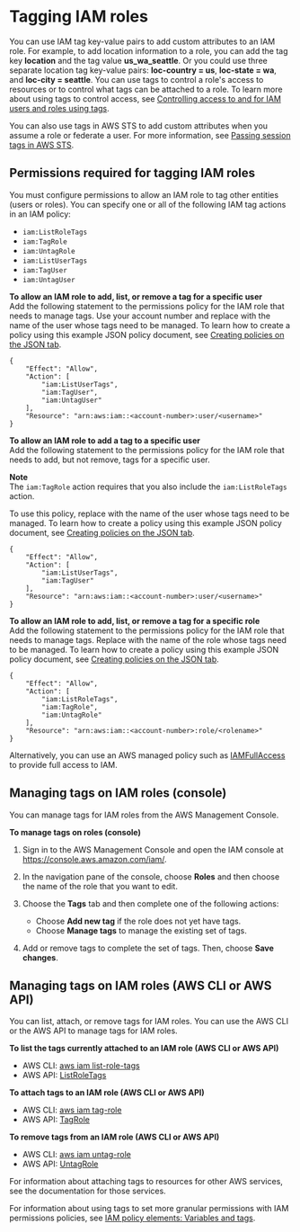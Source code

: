 # Tagging IAM roles<a name="id_tags_roles"></a>

You can use IAM tag key\-value pairs to add custom attributes to an IAM role\. For example, to add location information to a role, you can add the tag key **location** and the tag value **us\_wa\_seattle**\. Or you could use three separate location tag key\-value pairs: **loc\-country = us**, **loc\-state = wa**, and **loc\-city = seattle**\. You can use tags to control a role's access to resources or to control what tags can be attached to a role\. To learn more about using tags to control access, see [Controlling access to and for IAM users and roles using tags](access_iam-tags.md)\.

You can also use tags in AWS STS to add custom attributes when you assume a role or federate a user\. For more information, see [Passing session tags in AWS STS](id_session-tags.md)\.

## Permissions required for tagging IAM roles<a name="id_tags_roles_permissions"></a>

You must configure permissions to allow an IAM role to tag other entities \(users or roles\)\. You can specify one or all of the following IAM tag actions in an IAM policy:
+ `iam:ListRoleTags`
+ `iam:TagRole`
+ `iam:UntagRole`
+ `iam:ListUserTags`
+ `iam:TagUser`
+ `iam:UntagUser`

**To allow an IAM role to add, list, or remove a tag for a specific user**  
Add the following statement to the permissions policy for the IAM role that needs to manage tags\. Use your account number and replace *<username>* with the name of the user whose tags need to be managed\. To learn how to create a policy using this example JSON policy document, see [Creating policies on the JSON tab](access_policies_create-console.md#access_policies_create-json-editor)\.

```
{
    "Effect": "Allow",
    "Action": [
        "iam:ListUserTags",
        "iam:TagUser",
        "iam:UntagUser"
    ],
    "Resource": "arn:aws:iam::<account-number>:user/<username>"
}
```

**To allow an IAM role to add a tag to a specific user**  
Add the following statement to the permissions policy for the IAM role that needs to add, but not remove, tags for a specific user\.

**Note**  
The `iam:TagRole` action requires that you also include the `iam:ListRoleTags` action\.

To use this policy, replace *<username>* with the name of the user whose tags need to be managed\. To learn how to create a policy using this example JSON policy document, see [Creating policies on the JSON tab](access_policies_create-console.md#access_policies_create-json-editor)\.

```
{
    "Effect": "Allow",
    "Action": [
        "iam:ListUserTags",
        "iam:TagUser"
    ],
    "Resource": "arn:aws:iam::<account-number>:user/<username>"
}
```

**To allow an IAM role to add, list, or remove a tag for a specific role**  
Add the following statement to the permissions policy for the IAM role that needs to manage tags\. Replace *<rolename>* with the name of the role whose tags need to be managed\. To learn how to create a policy using this example JSON policy document, see [Creating policies on the JSON tab](access_policies_create-console.md#access_policies_create-json-editor)\.

```
{
    "Effect": "Allow",
    "Action": [
        "iam:ListRoleTags",
        "iam:TagRole",
        "iam:UntagRole"
    ],
    "Resource": "arn:aws:iam::<account-number>:role/<rolename>"
}
```

Alternatively, you can use an AWS managed policy such as [IAMFullAccess](https://console.aws.amazon.com/iam/home#policies/arn:aws:iam::aws:policy/IAMFullAccess) to provide full access to IAM\.

## Managing tags on IAM roles \(console\)<a name="id_tags_roles_procs-console"></a>

You can manage tags for IAM roles from the AWS Management Console\.

**To manage tags on roles \(console\)**

1. Sign in to the AWS Management Console and open the IAM console at [https://console\.aws\.amazon\.com/iam/](https://console.aws.amazon.com/iam/)\.

1. In the navigation pane of the console, choose **Roles** and then choose the name of the role that you want to edit\.

1. Choose the **Tags** tab and then complete one of the following actions:
   + Choose **Add new tag** if the role does not yet have tags\.
   + Choose **Manage tags** to manage the existing set of tags\.

1. Add or remove tags to complete the set of tags\. Then, choose **Save changes**\.

## Managing tags on IAM roles \(AWS CLI or AWS API\)<a name="id_tags_roles_procs-cli-api"></a>

You can list, attach, or remove tags for IAM roles\. You can use the AWS CLI or the AWS API to manage tags for IAM roles\.

**To list the tags currently attached to an IAM role \(AWS CLI or AWS API\)**
+ AWS CLI: [aws iam list\-role\-tags](https://docs.aws.amazon.com/cli/latest/reference/iam/list-role-tags.html)
+ AWS API: [ListRoleTags](https://docs.aws.amazon.com/IAM/latest/APIReference/API_ListRoleTags.html)

**To attach tags to an IAM role \(AWS CLI or AWS API\)**
+ AWS CLI: [aws iam tag\-role](https://docs.aws.amazon.com/cli/latest/reference/iam/tag-role.html)
+ AWS API: [TagRole](https://docs.aws.amazon.com/IAM/latest/APIReference/API_TagRole.html)

**To remove tags from an IAM role \(AWS CLI or AWS API\)**
+ AWS CLI: [aws iam untag\-role](https://docs.aws.amazon.com/cli/latest/reference/iam/untag-role.html)
+ AWS API: [UntagRole](https://docs.aws.amazon.com/IAM/latest/APIReference/API_UntagRole.html)

For information about attaching tags to resources for other AWS services, see the documentation for those services\. 

For information about using tags to set more granular permissions with IAM permissions policies, see [IAM policy elements: Variables and tags](reference_policies_variables.md)\.